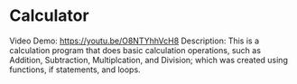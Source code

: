  # Calculator
Video Demo: https://youtu.be/O8NTYhhVcH8
Description:
This is a calculation program that does basic  calculation operations, such as Addition, Subtraction, Multiplcation, and Division; which was created using functions, if statements, and loops.
